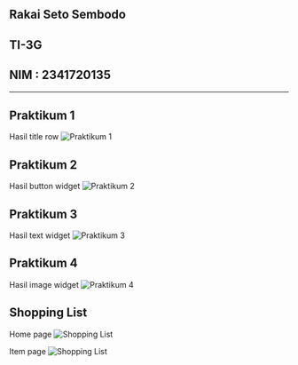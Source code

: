 ## Rakai Seto Sembodo
## TI-3G
## NIM : 2341720135

---

## Praktikum 1
Hasil title row
![Praktikum 1](layout_flutter/images/P1.jpg)

## Praktikum 2
Hasil button widget
![Praktikum 2](layout_flutter/images/P2.jpg)

## Praktikum 3
Hasil text widget
![Praktikum 3](layout_flutter/images/P3.jpg)

## Praktikum 4
Hasil image widget
![Praktikum 4](layout_flutter/images/P4.jpg)

## Shopping List
Home page
![Shopping List](shopping_list/images/home.jpg)

Item page
![Shopping List](shopping_list/images/item.jpg)